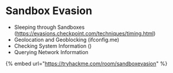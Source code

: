 # Sandbox Evasion

- Sleeping through Sandboxes (https://evasions.checkpoint.com/techniques/timing.html)
- Geolocation and Geoblocking (ifconfig.me)
- Checking System Information ()
- Querying Network Information


{% embed url="https://tryhackme.com/room/sandboxevasion" %}
